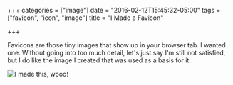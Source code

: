 +++
categories = ["image"]
date = "2016-02-12T15:45:32-05:00"
tags = ["favicon", "icon", "image"]
title = "I Made a Favicon"

+++

Favicons are those tiny images that show up in your browser tab. I wanted one. Without going into too much detail, let's just say I'm still not satisfied<!--more-->, but I do like the image I created that was used as a basis for it:

![I made this, wooo!](/images/monochrome-spiral.jpg)



